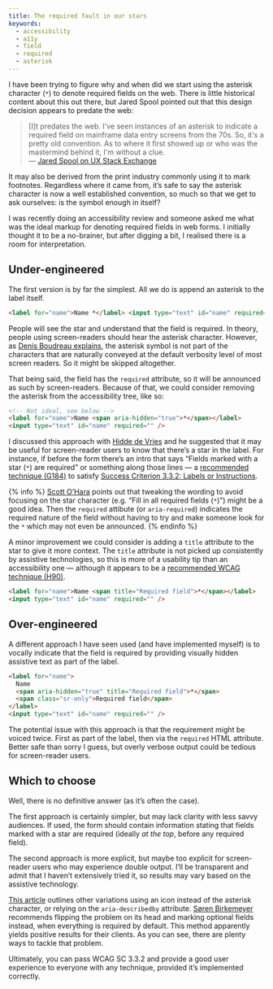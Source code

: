 ```yaml
---
title: The required fault in our stars
keywords:
  - accessibility
  - a11y
  - field
  - required
  - asterisk
---
```


I have been trying to figure why and when did we start using the asterisk character (`*`) to denote required fields on the web. There is little historical content about this out there, but Jared Spool pointed out that this design decision appears to predate the web:

> [I]t predates the web. I've seen instances of an asterisk to indicate a required field on mainframe data entry screens from the 70s. So, it's a pretty old convention. As to where it first showed up or who was the mastermind behind it, I'm without a clue.  
> — [Jared Spool on UX Stack Exchange](https://ux.stackexchange.com/questions/10468/why-does-asterisk-mean-required-on-a-form-field#comment15243_10468)

It may also be derived from the print industry commonly using it to mark footnotes. Regardless where it came from, it’s safe to say the asterisk character is now a well established convention, so much so that we get to ask ourselves: is the symbol enough in itself?

I was recently doing an accessibility review and someone asked me what was the ideal markup for denoting required fields in web forms. I initially thought it to be a no-brainer, but after digging a bit, I realised there is a room for interpretation.

## Under-engineered

The first version is by far the simplest. All we do is append an asterisk to the label itself.

```html
<label for="name">Name *</label> <input type="text" id="name" required="" />
```

People will see the star and understand that the field is required. In theory, people using screen-readers should hear the asterisk character. However, as [Denis Boudreau explains](https://dboudreau.tumblr.com/post/80636672526/do-not-rely-on-asterisks-alone-to-define-required), the asterisk symbol is not part of the characters that are naturally conveyed at the default verbosity level of most screen readers. So it might be skipped altogether.

That being said, the field has the `required` attribute, so it will be announced as such by screen-readers. Because of that, we could consider removing the asterisk from the accessibility tree, like so:

```html
<!-- Not ideal, see below -->
<label for="name">Name <span aria-hidden="true">*</span></label>
<input type="text" id="name" required="" />
```

I discussed this approach with [Hidde de Vries](https://twitter.com/hdv) and he suggested that it may be useful for screen-reader users to know that there’s a star in the label. For instance, if before the form there’s an intro that says “Fields marked with a star (`*`) are required” or something along those lines — a [recommended technique (G184)](https://www.w3.org/WAI/WCAG21/Techniques/general/G184.html) to satisfy [Success Criterion 3.3.2: Labels or Instructions](https://www.w3.org/WAI/WCAG21/Understanding/labels-or-instructions).

{% info %} [Scott O’Hara](https://twitter.com/scottohara/status/1556684102983716865?s=20&t=76fQrM6OoA_cTHqyEIJd3A) points out that tweaking the wording to avoid focusing on the star character (e.g. “Fill in all required fields (`*`)”) might be a good idea. Then the `required` attibute (or `aria-required`) indicates the required nature of the field without having to try and make someone look for the `*` which may not even be announced. {% endinfo %}

A minor improvement we could consider is adding a `title` attribute to the star to give it more context. The `title` attribute is not picked up consistently by assistive technologies, so this is more of a usability tip than an accessibility one — although it appears to be a [recommended WCAG technique (H90)](https://www.w3.org/WAI/WCAG21/Techniques/html/H90.html).

```html
<label for="name">Name <span title="Required field">*</span></label>
<input type="text" id="name" required="" />
```

## Over-engineered

A different approach I have seen used (and have implemented myself) is to vocally indicate that the field is required by providing visually hidden assistive text as part of the label.

```html
<label for="name">
  Name
  <span aria-hidden="true" title="Required field">*</span>
  <span class="sr-only">Required field</span>
</label>
<input type="text" id="name" required="" />
```

The potential issue with this approach is that the requirement might be voiced twice. First as part of the label, then via the `required` HTML attribute. Better safe than sorry I guess, but overly verbose output could be tedious for screen-reader users.

## Which to choose

Well, there is no definitive answer (as it’s often the case).

The first approach is certainly simpler, but may lack clarity with less savvy audiences. If used, the form should contain information stating that fields marked with a star are required (ideally _at the top_, before any required field).

The second approach is more explicit, but maybe too explicit for screen-reader users who may experience double output. I’ll be transparent and admit that I haven’t extensively tried it, so results may vary based on the assistive technology.

[This article](https://www.accessibility-developer-guide.com/examples/forms/required/) outlines other variations using an icon instead of the asterisk character, or relying on the `aria-describedby` attribute. [Søren Birkemeyer](https://twitter.com/polarbirke/status/1556686909400809473?s=20&t=76fQrM6OoA_cTHqyEIJd3A) recommends flipping the problem on its head and marking optional fields instead, when everything is required by default. This method apparently yields positive results for their clients. As you can see, there are plenty ways to tackle that problem.

Ultimately, you can pass WCAG SC 3.3.2 and provide a good user experience to everyone with any technique, provided it’s implemented correctly.
